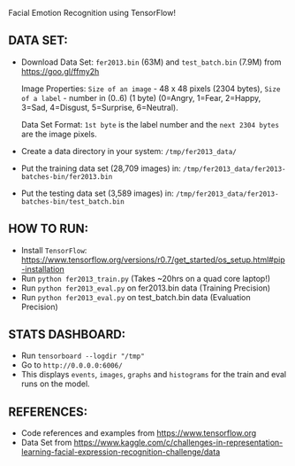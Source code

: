 Facial Emotion Recognition using TensorFlow!

DATA SET:
---------
- Download Data Set: `fer2013.bin` (63M) and `test_batch.bin` (7.9M) from https://goo.gl/ffmy2h

  Image Properties: `Size of an image` - 48 x 48 pixels (2304 bytes), `Size of a label` - number in (0..6) (1 byte) (0=Angry, 1=Fear, 2=Happy, 3=Sad, 4=Disgust, 5=Surprise, 6=Neutral).

  Data Set Format: `1st byte` is the label number and the `next 2304 bytes` are the image pixels.

- Create a data directory in your system: `/tmp/fer2013_data/`

- Put the training data set (28,709 images) in: `/tmp/fer2013_data/fer2013-batches-bin/fer2013.bin`

- Put the testing data set (3,589 images) in: `/tmp/fer2013_data/fer2013-batches-bin/test_batch.bin`

HOW TO RUN:
-----------
- Install `TensorFlow`: https://www.tensorflow.org/versions/r0.7/get_started/os_setup.html#pip-installation
- Run `python fer2013_train.py` (Takes ~20hrs on a quad core laptop!)
- Run `python fer2013_eval.py` on fer2013.bin data (Training Precision)
- Run `python fer2013_eval.py` on test_batch.bin data (Evaluation Precision)

STATS DASHBOARD:
----------------
- Run `tensorboard --logdir "/tmp"`
- Go to `http://0.0.0.0:6006/`
- This displays `events`, `images`, `graphs` and `histograms` for the train and eval runs on the model.

REFERENCES:
-----------
- Code references and examples from https://www.tensorflow.org
- Data Set from https://www.kaggle.com/c/challenges-in-representation-learning-facial-expression-recognition-challenge/data
